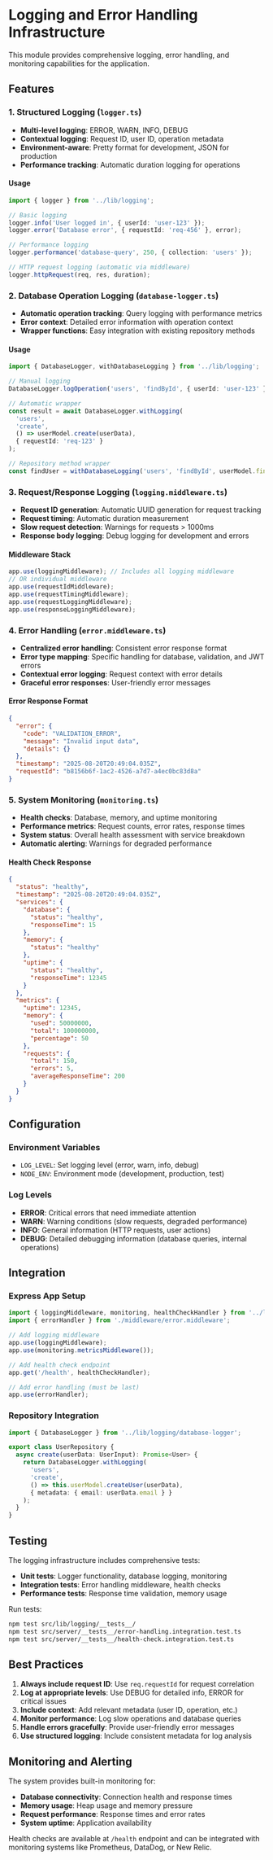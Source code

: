 # Logging and Error Handling Infrastructure

This module provides comprehensive logging, error handling, and monitoring capabilities for the application.

## Features

### 1. Structured Logging (`logger.ts`)

- **Multi-level logging**: ERROR, WARN, INFO, DEBUG
- **Contextual logging**: Request ID, user ID, operation metadata
- **Environment-aware**: Pretty format for development, JSON for production
- **Performance tracking**: Automatic duration logging for operations

#### Usage

```typescript
import { logger } from '../lib/logging';

// Basic logging
logger.info('User logged in', { userId: 'user-123' });
logger.error('Database error', { requestId: 'req-456' }, error);

// Performance logging
logger.performance('database-query', 250, { collection: 'users' });

// HTTP request logging (automatic via middleware)
logger.httpRequest(req, res, duration);
```

### 2. Database Operation Logging (`database-logger.ts`)

- **Automatic operation tracking**: Query logging with performance metrics
- **Error context**: Detailed error information with operation context
- **Wrapper functions**: Easy integration with existing repository methods

#### Usage

```typescript
import { DatabaseLogger, withDatabaseLogging } from '../lib/logging';

// Manual logging
DatabaseLogger.logOperation('users', 'findById', { userId: 'user-123' });

// Automatic wrapper
const result = await DatabaseLogger.withLogging(
  'users',
  'create',
  () => userModel.create(userData),
  { requestId: 'req-123' }
);

// Repository method wrapper
const findUser = withDatabaseLogging('users', 'findById', userModel.findById);
```

### 3. Request/Response Logging (`logging.middleware.ts`)

- **Request ID generation**: Automatic UUID generation for request tracking
- **Request timing**: Automatic duration measurement
- **Slow request detection**: Warnings for requests > 1000ms
- **Response body logging**: Debug logging for development and errors

#### Middleware Stack

```typescript
app.use(loggingMiddleware); // Includes all logging middleware
// OR individual middleware
app.use(requestIdMiddleware);
app.use(requestTimingMiddleware);
app.use(requestLoggingMiddleware);
app.use(responseLoggingMiddleware);
```

### 4. Error Handling (`error.middleware.ts`)

- **Centralized error handling**: Consistent error response format
- **Error type mapping**: Specific handling for database, validation, and JWT errors
- **Contextual error logging**: Request context with error details
- **Graceful error responses**: User-friendly error messages

#### Error Response Format

```json
{
  "error": {
    "code": "VALIDATION_ERROR",
    "message": "Invalid input data",
    "details": {}
  },
  "timestamp": "2025-08-20T20:49:04.035Z",
  "requestId": "b8156b6f-1ac2-4526-a7d7-a4ec0bc83d8a"
}
```

### 5. System Monitoring (`monitoring.ts`)

- **Health checks**: Database, memory, and uptime monitoring
- **Performance metrics**: Request counts, error rates, response times
- **System status**: Overall health assessment with service breakdown
- **Automatic alerting**: Warnings for degraded performance

#### Health Check Response

```json
{
  "status": "healthy",
  "timestamp": "2025-08-20T20:49:04.035Z",
  "services": {
    "database": {
      "status": "healthy",
      "responseTime": 15
    },
    "memory": {
      "status": "healthy"
    },
    "uptime": {
      "status": "healthy",
      "responseTime": 12345
    }
  },
  "metrics": {
    "uptime": 12345,
    "memory": {
      "used": 50000000,
      "total": 100000000,
      "percentage": 50
    },
    "requests": {
      "total": 150,
      "errors": 5,
      "averageResponseTime": 200
    }
  }
}
```

## Configuration

### Environment Variables

- `LOG_LEVEL`: Set logging level (error, warn, info, debug)
- `NODE_ENV`: Environment mode (development, production, test)

### Log Levels

- **ERROR**: Critical errors that need immediate attention
- **WARN**: Warning conditions (slow requests, degraded performance)
- **INFO**: General information (HTTP requests, user actions)
- **DEBUG**: Detailed debugging information (database queries, internal operations)

## Integration

### Express App Setup

```typescript
import { loggingMiddleware, monitoring, healthCheckHandler } from '../lib/logging';
import { errorHandler } from './middleware/error.middleware';

// Add logging middleware
app.use(loggingMiddleware);
app.use(monitoring.metricsMiddleware());

// Add health check endpoint
app.get('/health', healthCheckHandler);

// Add error handling (must be last)
app.use(errorHandler);
```

### Repository Integration

```typescript
import { DatabaseLogger } from '../lib/logging/database-logger';

export class UserRepository {
  async create(userData: UserInput): Promise<User> {
    return DatabaseLogger.withLogging(
      'users',
      'create',
      () => this.userModel.createUser(userData),
      { metadata: { email: userData.email } }
    );
  }
}
```

## Testing

The logging infrastructure includes comprehensive tests:

- **Unit tests**: Logger functionality, database logging, monitoring
- **Integration tests**: Error handling middleware, health checks
- **Performance tests**: Response time validation, memory usage

Run tests:

```bash
npm test src/lib/logging/__tests__/
npm test src/server/__tests__/error-handling.integration.test.ts
npm test src/server/__tests__/health-check.integration.test.ts
```

## Best Practices

1. **Always include request ID**: Use `req.requestId` for request correlation
2. **Log at appropriate levels**: Use DEBUG for detailed info, ERROR for critical issues
3. **Include context**: Add relevant metadata (user ID, operation, etc.)
4. **Monitor performance**: Log slow operations and database queries
5. **Handle errors gracefully**: Provide user-friendly error messages
6. **Use structured logging**: Include consistent metadata for log analysis

## Monitoring and Alerting

The system provides built-in monitoring for:

- **Database connectivity**: Connection health and response times
- **Memory usage**: Heap usage and memory pressure
- **Request performance**: Response times and error rates
- **System uptime**: Application availability

Health checks are available at `/health` endpoint and can be integrated with monitoring systems like Prometheus, DataDog, or New Relic.